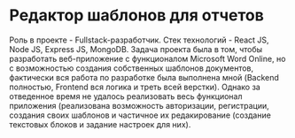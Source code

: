 # Редактор шаблонов для отчетов

Роль в проекте - Fullstack-разработчик. Стек технологий - React JS, Node JS, Express JS, MongoDB. Задача проекта была в том, чтобы разработать веб-приложение с функционалом Microsoft Word Online, но с возможностью создания собственных шаблонов документов, фактически вся работа по разработке была выполнена мной (Backend полностью, Frontend вся логика и треть всей верстки). Однако за отведенное время не удалось реализовать весь функционал приложения (реализована возможность авторизации, регистрации, создания своих шаблонов и частичное их редакирование (создание текстовых блоков и задание настроек для них).
